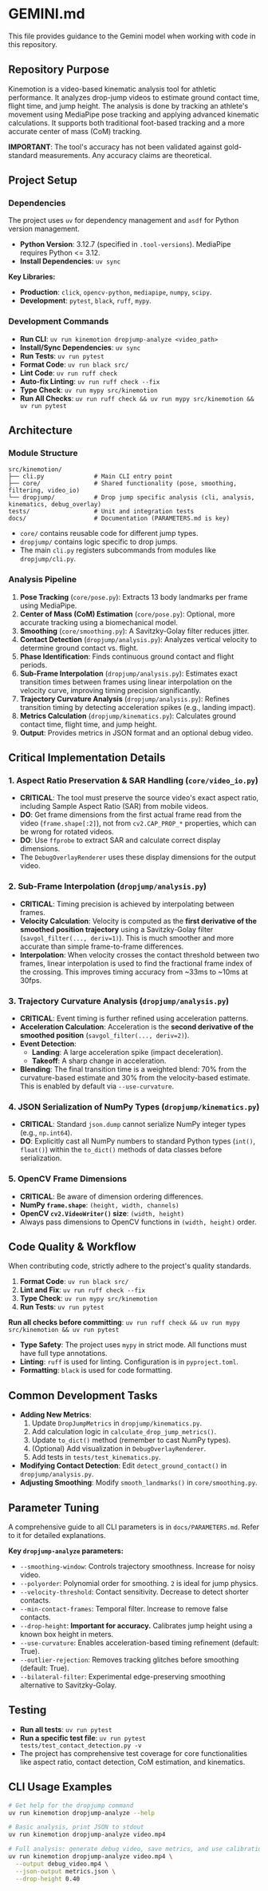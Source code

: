 # GEMINI.md

This file provides guidance to the Gemini model when working with code in this repository.

## Repository Purpose

Kinemotion is a video-based kinematic analysis tool for athletic performance. It analyzes drop-jump videos to estimate ground contact time, flight time, and jump height. The analysis is done by tracking an athlete's movement using MediaPipe pose tracking and applying advanced kinematic calculations. It supports both traditional foot-based tracking and a more accurate center of mass (CoM) tracking.

**IMPORTANT**: The tool's accuracy has not been validated against gold-standard measurements. Any accuracy claims are theoretical.

## Project Setup

### Dependencies

The project uses `uv` for dependency management and `asdf` for Python version management.

- **Python Version**: 3.12.7 (specified in `.tool-versions`). MediaPipe requires Python <= 3.12.
- **Install Dependencies**: `uv sync`

**Key Libraries:**

- **Production**: `click`, `opencv-python`, `mediapipe`, `numpy`, `scipy`.
- **Development**: `pytest`, `black`, `ruff`, `mypy`.

### Development Commands

- **Run CLI**: `uv run kinemotion dropjump-analyze <video_path>`
- **Install/Sync Dependencies**: `uv sync`
- **Run Tests**: `uv run pytest`
- **Format Code**: `uv run black src/`
- **Lint Code**: `uv run ruff check`
- **Auto-fix Linting**: `uv run ruff check --fix`
- **Type Check**: `uv run mypy src/kinemotion`
- **Run All Checks**: `uv run ruff check && uv run mypy src/kinemotion && uv run pytest`

## Architecture

### Module Structure

```text
src/kinemotion/
├── cli.py              # Main CLI entry point
├── core/               # Shared functionality (pose, smoothing, filtering, video_io)
└── dropjump/           # Drop jump specific analysis (cli, analysis, kinematics, debug_overlay)
tests/                  # Unit and integration tests
docs/                   # Documentation (PARAMETERS.md is key)
```

- `core/` contains reusable code for different jump types.
- `dropjump/` contains logic specific to drop jumps.
- The main `cli.py` registers subcommands from modules like `dropjump/cli.py`.

### Analysis Pipeline

1. **Pose Tracking** (`core/pose.py`): Extracts 13 body landmarks per frame using MediaPipe.
2. **Center of Mass (CoM) Estimation** (`core/pose.py`): Optional, more accurate tracking using a biomechanical model.
3. **Smoothing** (`core/smoothing.py`): A Savitzky-Golay filter reduces jitter.
4. **Contact Detection** (`dropjump/analysis.py`): Analyzes vertical velocity to determine ground contact vs. flight.
5. **Phase Identification**: Finds continuous ground contact and flight periods.
6. **Sub-Frame Interpolation** (`dropjump/analysis.py`): Estimates exact transition times between frames using linear interpolation on the velocity curve, improving timing precision significantly.
7. **Trajectory Curvature Analysis** (`dropjump/analysis.py`): Refines transition timing by detecting acceleration spikes (e.g., landing impact).
8. **Metrics Calculation** (`dropjump/kinematics.py`): Calculates ground contact time, flight time, and jump height.
9. **Output**: Provides metrics in JSON format and an optional debug video.

## Critical Implementation Details

### 1. Aspect Ratio Preservation & SAR Handling (`core/video_io.py`)

- **CRITICAL**: The tool must preserve the source video's exact aspect ratio, including Sample Aspect Ratio (SAR) from mobile videos.
- **DO**: Get frame dimensions from the first actual frame read from the video (`frame.shape[:2]`), not from `cv2.CAP_PROP_*` properties, which can be wrong for rotated videos.
- **DO**: Use `ffprobe` to extract SAR and calculate correct display dimensions.
- The `DebugOverlayRenderer` uses these display dimensions for the output video.

### 2. Sub-Frame Interpolation (`dropjump/analysis.py`)

- **CRITICAL**: Timing precision is achieved by interpolating between frames.
- **Velocity Calculation**: Velocity is computed as the **first derivative of the smoothed position trajectory** using a Savitzky-Golay filter (`savgol_filter(..., deriv=1)`). This is much smoother and more accurate than simple frame-to-frame differences.
- **Interpolation**: When velocity crosses the contact threshold between two frames, linear interpolation is used to find the fractional frame index of the crossing. This improves timing accuracy from ~33ms to ~10ms at 30fps.

### 3. Trajectory Curvature Analysis (`dropjump/analysis.py`)

- **CRITICAL**: Event timing is further refined using acceleration patterns.
- **Acceleration Calculation**: Acceleration is the **second derivative of the smoothed position** (`savgol_filter(..., deriv=2)`).
- **Event Detection**:
  - **Landing**: A large acceleration spike (impact deceleration).
  - **Takeoff**: A sharp change in acceleration.
- **Blending**: The final transition time is a weighted blend: 70% from the curvature-based estimate and 30% from the velocity-based estimate. This is enabled by default via `--use-curvature`.

### 4. JSON Serialization of NumPy Types (`dropjump/kinematics.py`)

- **CRITICAL**: Standard `json.dump` cannot serialize NumPy integer types (e.g., `np.int64`).
- **DO**: Explicitly cast all NumPy numbers to standard Python types (`int()`, `float()`) within the `to_dict()` methods of data classes before serialization.

### 5. OpenCV Frame Dimensions

- **CRITICAL**: Be aware of dimension ordering differences.
- **NumPy `frame.shape`**: `(height, width, channels)`
- **OpenCV `cv2.VideoWriter()` size**: `(width, height)`
- Always pass dimensions to OpenCV functions in `(width, height)` order.

## Code Quality & Workflow

When contributing code, strictly adhere to the project's quality standards.

1. **Format Code**: `uv run black src/`
2. **Lint and Fix**: `uv run ruff check --fix`
3. **Type Check**: `uv run mypy src/kinemotion`
4. **Run Tests**: `uv run pytest`

**Run all checks before committing**: `uv run ruff check && uv run mypy src/kinemotion && uv run pytest`

- **Type Safety**: The project uses `mypy` in strict mode. All functions must have full type annotations.
- **Linting**: `ruff` is used for linting. Configuration is in `pyproject.toml`.
- **Formatting**: `black` is used for code formatting.

## Common Development Tasks

- **Adding New Metrics**:
    1. Update `DropJumpMetrics` in `dropjump/kinematics.py`.
    2. Add calculation logic in `calculate_drop_jump_metrics()`.
    3. Update `to_dict()` method (remember to cast NumPy types).
    4. (Optional) Add visualization in `DebugOverlayRenderer`.
    5. Add tests in `tests/test_kinematics.py`.
- **Modifying Contact Detection**: Edit `detect_ground_contact()` in `dropjump/analysis.py`.
- **Adjusting Smoothing**: Modify `smooth_landmarks()` in `core/smoothing.py`.

## Parameter Tuning

A comprehensive guide to all CLI parameters is in `docs/PARAMETERS.md`. Refer to it for detailed explanations.

**Key `dropjump-analyze` parameters:**

- `--smoothing-window`: Controls trajectory smoothness. Increase for noisy video.
- `--polyorder`: Polynomial order for smoothing. `2` is ideal for jump physics.
- `--velocity-threshold`: Contact sensitivity. Decrease to detect shorter contacts.
- `--min-contact-frames`: Temporal filter. Increase to remove false contacts.
- `--drop-height`: **Important for accuracy.** Calibrates jump height using a known box height in meters.
- `--use-curvature`: Enables acceleration-based timing refinement (default: True).
- `--outlier-rejection`: Removes tracking glitches before smoothing (default: True).
- `--bilateral-filter`: Experimental edge-preserving smoothing alternative to Savitzky-Golay.

## Testing

- **Run all tests**: `uv run pytest`
- **Run a specific test file**: `uv run pytest tests/test_contact_detection.py -v`
- The project has comprehensive test coverage for core functionalities like aspect ratio, contact detection, CoM estimation, and kinematics.

## CLI Usage Examples

```bash
# Get help for the dropjump command
uv run kinemotion dropjump-analyze --help

# Basic analysis, print JSON to stdout
uv run kinemotion dropjump-analyze video.mp4

# Full analysis: generate debug video, save metrics, and use calibration
uv run kinemotion dropjump-analyze video.mp4 \
  --output debug_video.mp4 \
  --json-output metrics.json \
  --drop-height 0.40
```

